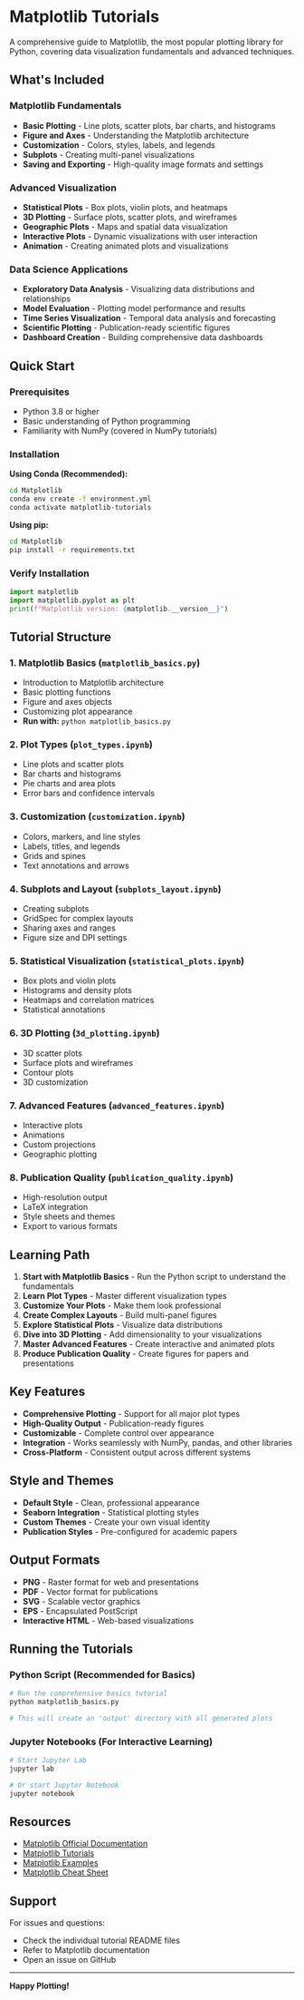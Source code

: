 # Matplotlib Tutorials

A comprehensive guide to Matplotlib, the most popular plotting library for Python, covering data visualization fundamentals and advanced techniques.

## What's Included

### Matplotlib Fundamentals
- **Basic Plotting** - Line plots, scatter plots, bar charts, and histograms
- **Figure and Axes** - Understanding the Matplotlib architecture
- **Customization** - Colors, styles, labels, and legends
- **Subplots** - Creating multi-panel visualizations
- **Saving and Exporting** - High-quality image formats and settings

### Advanced Visualization
- **Statistical Plots** - Box plots, violin plots, and heatmaps
- **3D Plotting** - Surface plots, scatter plots, and wireframes
- **Geographic Plots** - Maps and spatial data visualization
- **Interactive Plots** - Dynamic visualizations with user interaction
- **Animation** - Creating animated plots and visualizations

### Data Science Applications
- **Exploratory Data Analysis** - Visualizing data distributions and relationships
- **Model Evaluation** - Plotting model performance and results
- **Time Series Visualization** - Temporal data analysis and forecasting
- **Scientific Plotting** - Publication-ready scientific figures
- **Dashboard Creation** - Building comprehensive data dashboards

## Quick Start

### Prerequisites
- Python 3.8 or higher
- Basic understanding of Python programming
- Familiarity with NumPy (covered in NumPy tutorials)

### Installation

**Using Conda (Recommended):**
```bash
cd Matplotlib
conda env create -f environment.yml
conda activate matplotlib-tutorials
```

**Using pip:**
```bash
cd Matplotlib
pip install -r requirements.txt
```

### Verify Installation
```python
import matplotlib
import matplotlib.pyplot as plt
print(f"Matplotlib version: {matplotlib.__version__}")
```

## Tutorial Structure

### 1. Matplotlib Basics (`matplotlib_basics.py`)
- Introduction to Matplotlib architecture
- Basic plotting functions
- Figure and axes objects
- Customizing plot appearance
- **Run with:** `python matplotlib_basics.py`

### 2. Plot Types (`plot_types.ipynb`)
- Line plots and scatter plots
- Bar charts and histograms
- Pie charts and area plots
- Error bars and confidence intervals

### 3. Customization (`customization.ipynb`)
- Colors, markers, and line styles
- Labels, titles, and legends
- Grids and spines
- Text annotations and arrows

### 4. Subplots and Layout (`subplots_layout.ipynb`)
- Creating subplots
- GridSpec for complex layouts
- Sharing axes and ranges
- Figure size and DPI settings

### 5. Statistical Visualization (`statistical_plots.ipynb`)
- Box plots and violin plots
- Histograms and density plots
- Heatmaps and correlation matrices
- Statistical annotations

### 6. 3D Plotting (`3d_plotting.ipynb`)
- 3D scatter plots
- Surface plots and wireframes
- Contour plots
- 3D customization

### 7. Advanced Features (`advanced_features.ipynb`)
- Interactive plots
- Animations
- Custom projections
- Geographic plotting

### 8. Publication Quality (`publication_quality.ipynb`)
- High-resolution output
- LaTeX integration
- Style sheets and themes
- Export to various formats

## Learning Path

1. **Start with Matplotlib Basics** - Run the Python script to understand the fundamentals
2. **Learn Plot Types** - Master different visualization types
3. **Customize Your Plots** - Make them look professional
4. **Create Complex Layouts** - Build multi-panel figures
5. **Explore Statistical Plots** - Visualize data distributions
6. **Dive into 3D Plotting** - Add dimensionality to your visualizations
7. **Master Advanced Features** - Create interactive and animated plots
8. **Produce Publication Quality** - Create figures for papers and presentations

## Key Features

- **Comprehensive Plotting** - Support for all major plot types
- **High-Quality Output** - Publication-ready figures
- **Customizable** - Complete control over appearance
- **Integration** - Works seamlessly with NumPy, pandas, and other libraries
- **Cross-Platform** - Consistent output across different systems

## Style and Themes

- **Default Style** - Clean, professional appearance
- **Seaborn Integration** - Statistical plotting styles
- **Custom Themes** - Create your own visual identity
- **Publication Styles** - Pre-configured for academic papers

## Output Formats

- **PNG** - Raster format for web and presentations
- **PDF** - Vector format for publications
- **SVG** - Scalable vector graphics
- **EPS** - Encapsulated PostScript
- **Interactive HTML** - Web-based visualizations

## Running the Tutorials

### Python Script (Recommended for Basics)
```bash
# Run the comprehensive basics tutorial
python matplotlib_basics.py

# This will create an 'output' directory with all generated plots
```

### Jupyter Notebooks (For Interactive Learning)
```bash
# Start Jupyter Lab
jupyter lab

# Or start Jupyter Notebook
jupyter notebook
```

## Resources

- [Matplotlib Official Documentation](https://matplotlib.org/)
- [Matplotlib Tutorials](https://matplotlib.org/stable/tutorials/index.html)
- [Matplotlib Examples](https://matplotlib.org/stable/gallery/index.html)
- [Matplotlib Cheat Sheet](https://matplotlib.org/cheatsheets/)

## Support

For issues and questions:
- Check the individual tutorial README files
- Refer to Matplotlib documentation
- Open an issue on GitHub

---

**Happy Plotting!** 